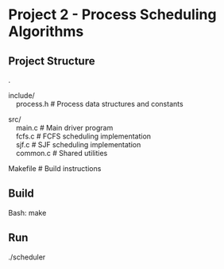 # Project 2 - Process Scheduling Algorithms

## Project Structure

.
  
include/  
&nbsp;&nbsp;&nbsp;&nbsp;process.h          # Process data structures and constants

src/  
&nbsp;&nbsp;&nbsp;&nbsp;main.c             # Main driver program  
&nbsp;&nbsp;&nbsp;&nbsp;fcfs.c             # FCFS scheduling implementation  
&nbsp;&nbsp;&nbsp;&nbsp;sjf.c              # SJF scheduling implementation  
&nbsp;&nbsp;&nbsp;&nbsp;common.c           # Shared utilities

Makefile               # Build instructions  

## Build

Bash: make

## Run

./scheduler

